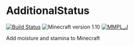 # AdditionalStatus
[![Build Status](https://travis-ci.org/shift02/AdditionalStatus.svg?branch=master)](https://travis-ci.org/shift02/AdditionalStatus)
![Minecraft version 1.10](https://img.shields.io/badge/mc%20version-1.10-brightgreen.svg)
[![MMPL_J](https://img.shields.io/badge/license-MMPL__%20J-blue.svg)](http://tsoft-web.com/nokiyen/minecraft/modding/MMPL_J)

Add moisture and stamina to Minecraft

